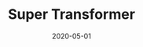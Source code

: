 ---
layout: prototype
title:  "Super Transformer"
date: 2020-05-01
description: "This package provides scripts to transform incoming strings using templates. It receives string of various formats (JSON, CSV) and returns a string after transforming the incoming data. This package can also transform entire files or a string passed as an argument."
prototype_url: 
repo_url: "https://github.com/valtech-sd/super-transformer"
license: MIT
screenshot:
demo:
category: Library
---